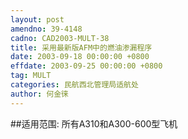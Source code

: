 ```yaml
---
layout: post
amendno: 39-4148
cadno: CAD2003-MULT-38
title: 采用最新版AFM中的燃油渗漏程序
date: 2003-09-18 00:00:00 +0800
effdate: 2003-09-25 00:00:00 +0800
tag: MULT
categories: 民航西北管理局适航处
author: 何金徕
---
```


##适用范围:
所有A310和A300-600型飞机

